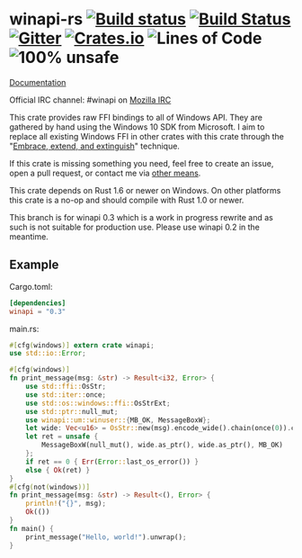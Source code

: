 # winapi-rs [![Build status](https://ci.appveyor.com/api/projects/status/i47oonf5e7qm5utq/branch/master?svg=true)](https://ci.appveyor.com/project/retep998/winapi-rs/branch/master) [![Build Status](https://travis-ci.org/retep998/winapi-rs.svg?branch=master)](https://travis-ci.org/retep998/winapi-rs) [![Gitter](https://badges.gitter.im/Join%20Chat.svg)](https://gitter.im/retep998/winapi-rs) [![Crates.io](https://img.shields.io/crates/v/winapi.svg)](https://crates.io/crates/winapi) ![Lines of Code](https://tokei.rs/b1/github/retep998/winapi-rs) ![100% unsafe](https://img.shields.io/badge/unsafe-100%25-blue.svg) #

[Documentation](https://retep998.github.io/doc/winapi/)

Official IRC channel: #winapi on [Mozilla IRC](https://wiki.mozilla.org/IRC)

This crate provides raw FFI bindings to all of Windows API. They are gathered by hand using the Windows 10 SDK from Microsoft. I aim to replace all existing Windows FFI in other crates with this crate through the "[Embrace, extend, and extinguish](http://en.wikipedia.org/wiki/Embrace,_extend_and_extinguish)" technique.

If this crate is missing something you need, feel free to create an issue, open a pull request, or contact me via [other means](http://www.rustaceans.org/retep998).

This crate depends on Rust 1.6 or newer on Windows. On other platforms this crate is a no-op and should compile with Rust 1.0 or newer.

This branch is for winapi 0.3 which is a work in progress rewrite and as such is not suitable for production use. Please use winapi 0.2 in the meantime.

## Example ##

Cargo.toml:
```toml
[dependencies]
winapi = "0.3"
```
main.rs:
```Rust
#[cfg(windows)] extern crate winapi;
use std::io::Error;

#[cfg(windows)]
fn print_message(msg: &str) -> Result<i32, Error> {
    use std::ffi::OsStr;
    use std::iter::once;
    use std::os::windows::ffi::OsStrExt;
    use std::ptr::null_mut;
    use winapi::um::winuser::{MB_OK, MessageBoxW};
    let wide: Vec<u16> = OsStr::new(msg).encode_wide().chain(once(0)).collect();
    let ret = unsafe {
        MessageBoxW(null_mut(), wide.as_ptr(), wide.as_ptr(), MB_OK)
    };
    if ret == 0 { Err(Error::last_os_error()) }
    else { Ok(ret) }
}
#[cfg(not(windows))]
fn print_message(msg: &str) -> Result<(), Error> {
    println!("{}", msg);
    Ok(())
}
fn main() {
    print_message("Hello, world!").unwrap();
}
```

